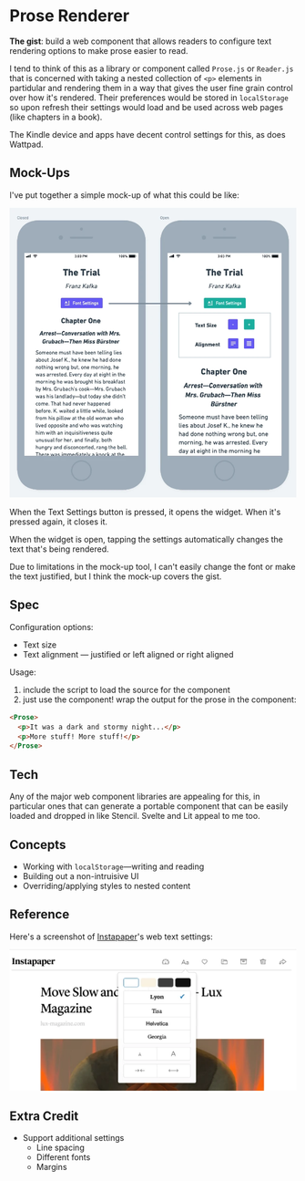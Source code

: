 # Prose Renderer

**The gist**: build a web component that allows readers to configure text rendering options to make prose easier to read.

I tend to think of this as a library or component called `Prose.js` or `Reader.js` that is concerned with taking a nested collection of `<p>` elements in partidular and rendering them in a way that gives the user fine grain control over how it's rendered. Their preferences would be stored in `localStorage` so upon refresh their settings would load and be used across web pages (like chapters in a book).

The Kindle device and apps have decent control settings for this, as does Wattpad.

## Mock-Ups

I've put together a simple mock-up of what this could be like:

![Mobile mock-ups of a prose text setting UI. On the left, the title, author, a "Font Settings" button, the chapter number and title, and the prose. On the right, the button has changed colour and a panel has appeared below with buttons to change the font size and text alignment - left or justified](./img/prose.js.webp)

When the Text Settings button is pressed, it opens the widget. When it's pressed again, it closes it.

When the widget is open, tapping the settings automatically changes the text that's being rendered.

Due to limitations in the mock-up tool, I can't easily change the font or make the text justified, but I think the mock-up covers the gist.


## Spec

Configuration options:

- Text size
- Text alignment — justified or left aligned or right aligned

Usage:

1. include the script to load the source for the component
2. just use the component! wrap the output for the prose in the component:

``` html
<Prose>
  <p>It was a dark and stormy night...</p>
  <p>More stuff! More stuff!</p>
</Prose>
```

## Tech

Any of the major web component libraries are appealing for this, in particular ones that can generate a portable component that can be easily loaded and dropped in like Stencil. Svelte and Lit appeal to me too.

## Concepts

- Working with `localStorage`—writing and reading
- Building out a non-intruisive UI
- Overriding/applying styles to nested content

## Reference

Here's a screenshot of [Instapaper](https://instapaper.com)'s web text settings:

![Screenshot of Instapaper's text settings](./img/instapaper-text-settings.webp)

## Extra Credit

- Support additional settings
  - Line spacing
  - Different fonts
  - Margins
